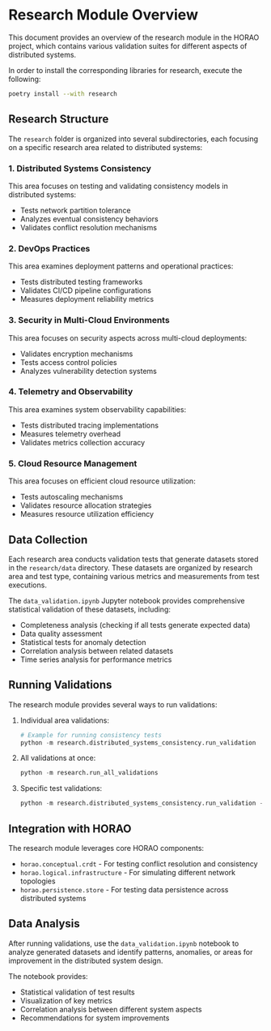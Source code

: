 # Research Module Overview

This document provides an overview of the research module in the HORAO project, which contains various validation suites for different aspects of distributed systems.

In order to install the corresponding libraries for research, execute the following:
```bash
poetry install --with research
```


## Research Structure

The `research` folder is organized into several subdirectories, each focusing on a specific research area related to distributed systems:

### 1. Distributed Systems Consistency
This area focuses on testing and validating consistency models in distributed systems:
- Tests network partition tolerance
- Analyzes eventual consistency behaviors
- Validates conflict resolution mechanisms

### 2. DevOps Practices
This area examines deployment patterns and operational practices:
- Tests distributed testing frameworks
- Validates CI/CD pipeline configurations
- Measures deployment reliability metrics

### 3. Security in Multi-Cloud Environments
This area focuses on security aspects across multi-cloud deployments:
- Validates encryption mechanisms
- Tests access control policies
- Analyzes vulnerability detection systems

### 4. Telemetry and Observability
This area examines system observability capabilities:
- Tests distributed tracing implementations
- Measures telemetry overhead
- Validates metrics collection accuracy

### 5. Cloud Resource Management
This area focuses on efficient cloud resource utilization:
- Tests autoscaling mechanisms
- Validates resource allocation strategies
- Measures resource utilization efficiency

## Data Collection

Each research area conducts validation tests that generate datasets stored in the `research/data` directory. These datasets are organized by research area and test type, containing various metrics and measurements from test executions.

The `data_validation.ipynb` Jupyter notebook provides comprehensive statistical validation of these datasets, including:
- Completeness analysis (checking if all tests generate expected data)
- Data quality assessment 
- Statistical tests for anomaly detection
- Correlation analysis between related datasets
- Time series analysis for performance metrics

## Running Validations

The research module provides several ways to run validations:

1. Individual area validations:
   ```python
   # Example for running consistency tests
   python -m research.distributed_systems_consistency.run_validation
   ```

2. All validations at once:
   ```python
   python -m research.run_all_validations
   ```

3. Specific test validations:
   ```python
   python -m research.distributed_systems_consistency.run_validation --test network_partition
   ```

## Integration with HORAO

The research module leverages core HORAO components:

- `horao.conceptual.crdt` - For testing conflict resolution and consistency
- `horao.logical.infrastructure` - For simulating different network topologies
- `horao.persistence.store` - For testing data persistence across distributed systems

## Data Analysis

After running validations, use the `data_validation.ipynb` notebook to analyze generated datasets and identify patterns, anomalies, or areas for improvement in the distributed system design.

The notebook provides:
- Statistical validation of test results
- Visualization of key metrics
- Correlation analysis between different system aspects
- Recommendations for system improvements
